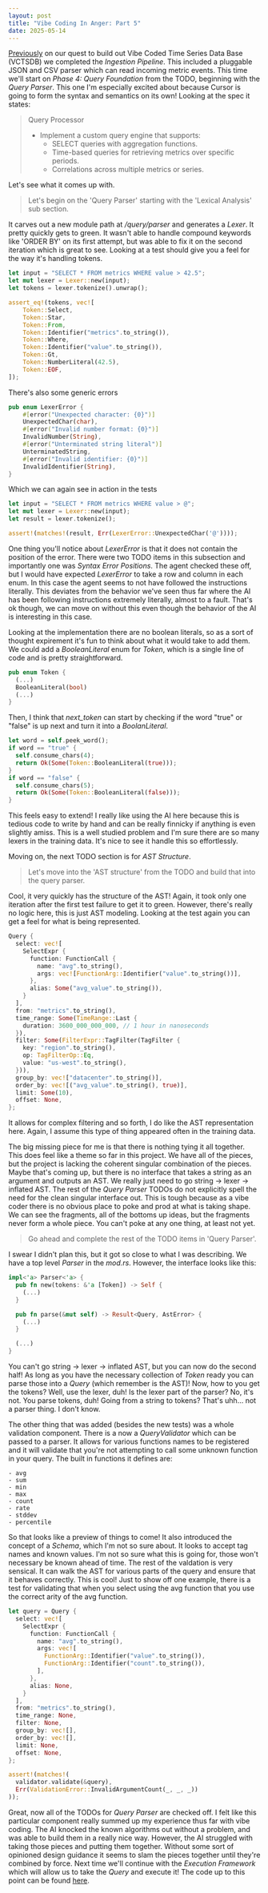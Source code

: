 ```yaml
---
layout: post
title: "Vibe Coding In Anger: Part 5"
date: 2025-05-14
---
```


[Previously](https://patrickgombert.com/2025/vibe-coding-in-anger-part-4/) on our quest to build out Vibe Coded Time Series Data Base (VCTSDB) we completed the _Ingestion Pipeline_. This included a pluggable JSON and CSV parser which can read incoming metric events. This time we'll start on _Phase 4: Query Foundation_ from the TODO, beginning with the _Query Parser_. This one I'm especially excited about because Cursor is going to form the syntax and semantics on its own! Looking at the spec it states:

> Query Processor
> - Implement a custom query engine that supports:
>   - SELECT queries with aggregation functions.
>   - Time-based queries for retrieving metrics over specific periods.
>   - Correlations across multiple metrics or series.

Let's see what it comes up with.

> Let's begin on the 'Query Parser' starting with the 'Lexical Analysis' sub section.

It carves out a new module path at _/query/parser_ and generates a _Lexer_. It pretty quickly gets to green. It wasn't able to handle compound keywords like 'ORDER BY' on its first attempt, but was able to fix it on the second iteration which is great to see. Looking at a test should give you a feel for the way it's handling tokens.

```rust
let input = "SELECT * FROM metrics WHERE value > 42.5";
let mut lexer = Lexer::new(input);
let tokens = lexer.tokenize().unwrap();

assert_eq!(tokens, vec![
    Token::Select,
    Token::Star,
    Token::From,
    Token::Identifier("metrics".to_string()),
    Token::Where,
    Token::Identifier("value".to_string()),
    Token::Gt,
    Token::NumberLiteral(42.5),
    Token::EOF,
]);
```

There's also some generic errors

```rust
pub enum LexerError {
    #[error("Unexpected character: {0}")]
    UnexpectedChar(char),
    #[error("Invalid number format: {0}")]
    InvalidNumber(String),
    #[error("Unterminated string literal")]
    UnterminatedString,
    #[error("Invalid identifier: {0}")]
    InvalidIdentifier(String),
}
```

Which we can again see in action in the tests

```rust
let input = "SELECT * FROM metrics WHERE value > @";
let mut lexer = Lexer::new(input);
let result = lexer.tokenize();

assert!(matches!(result, Err(LexerError::UnexpectedChar('@'))));
```

One thing you'll notice about _LexerError_ is that it does not contain the position of the error. There were two TODO items in this subsection and importantly one was _Syntax Error Positions_. The agent checked these off, but I would have expected _LexerError_ to take a row and column in each enum. In this case the agent seems to not have followed the instructions literally. This deviates from the behavior we've seen thus far where the AI has been following instructions extremely literally, almost to a fault. That's ok though, we can move on without this even though the behavior of the AI is interesting in this case.

Looking at the implementation there are no boolean literals, so as a sort of thought expirement it's fun to think about what it would take to add them. We could add a _BooleanLiteral_ enum for _Token_, which is a single line of code and is pretty straightforward.

```rust
pub enum Token {
  (...)
  BooleanLiteral(bool)
  (...)
}
```

Then, I think that _next_token_ can start by checking if the word "true" or "false" is up next and turn it into a _BoolanLiteral_.

```rust
let word = self.peek_word();
if word == "true" {
  self.consume_chars(4);
  return Ok(Some(Token::BooleanLiteral(true)));
}
if word == "false" {
  self.consume_chars(5);
  return Ok(Some(Token::BooleanLiteral(false)));
}
```

This feels easy to extend! I really like using the AI here because this is tedious code to write by hand and can be really finnicky if anything is even slightly amiss. This is a well studied problem and I'm sure there are so many lexers in the training data. It's nice to see it handle this so effortlessly.

Moving on, the next TODO section is for _AST Structure_.

> Let's move into the 'AST structure' from the TODO and build that into the query parser.

Cool, it very quickly has the structure of the AST! Again, it took only one iteration after the first test failure to get it to green. However, there's really no logic here, this is just AST modeling. Looking at the test again you can get a feel for what is being represented.

```rust
Query {
  select: vec![
    SelectExpr {
      function: FunctionCall {
        name: "avg".to_string(),
        args: vec![FunctionArg::Identifier("value".to_string())],
      },
      alias: Some("avg_value".to_string()),
    }
  ],
  from: "metrics".to_string(),
  time_range: Some(TimeRange::Last {
    duration: 3600_000_000_000, // 1 hour in nanoseconds
  }),
  filter: Some(FilterExpr::TagFilter(TagFilter {
    key: "region".to_string(),
    op: TagFilterOp::Eq,
    value: "us-west".to_string(),
  })),
  group_by: vec!["datacenter".to_string()],
  order_by: vec![("avg_value".to_string(), true)],
  limit: Some(10),
  offset: None,
};
```

It allows for complex filtering and so forth, I do like the AST representation here. Again, I assume this type of thing appeared often in the training data.

The big missing piece for me is that there is nothing tying it all together. This does feel like a theme so far in this project. We have all of the pieces, but the project is lacking the coherent singular combination of the pieces. Maybe that's coming up, but there is no interface that takes a string as an argument and outputs an AST. We really just need to go string -> lexer -> inflated AST. The rest of the _Query Parser_ TODOs do not explicitly spell the need for the clean singular interface out. This is tough because as a vibe coder there is no obvious place to poke and prod at what is taking shape. We can see the fragments, all of the bottoms up ideas, but the fragments never form a whole piece. You can't poke at any one thing, at least not yet.

> Go ahead and complete the rest of the TODO items in 'Query Parser'.

I swear I didn't plan this, but it got so close to what I was describing. We have a top level _Parser_ in the _mod.rs_. However, the interface looks like this:

```rust
impl<'a> Parser<'a> {
  pub fn new(tokens: &'a [Token]) -> Self {
    (...)
  }

  pub fn parse(&mut self) -> Result<Query, AstError> {
    (...)
  }

  (...)
}
```

You can't go string -> lexer -> inflated AST, but you can now do the second half! As long as you have the necessary collection of _Token_ ready you can parse those into a _Query_ (which remember is the AST)! Now, how to you get the tokens? Well, use the lexer, duh! Is the lexer part of the parser? No, it's not. You parse tokens, duh! Going from a string to tokens? That's uhh... not a parser thing. I don't know.

The other thing that was added (besides the new tests) was a whole validation component. There is a now a _QueryValidator_ which can be passed to a parser. It allows for various functions names to be registered and it will validate that you're not attempting to call some unknown function in your query. The built in functions it defines are:

```
- avg
- sum
- min
- max
- count
- rate
- stddev
- percentile
```

So that looks like a preview of things to come! It also introduced the concept of a _Schema_, which I'm not so sure about. It looks to accept tag names and known values. I'm not so sure what this is going for, those won't necessary be known ahead of time. The rest of the valdation is very sensical. It can walk the AST for various parts of the query and ensure that it behaves correctly. This is cool! Just to show off one example, there is a test for validating that when you select using the avg function that you use the correct arity of the avg function.

```rust
let query = Query {
  select: vec![
    SelectExpr {
      function: FunctionCall {
        name: "avg".to_string(),
        args: vec![
          FunctionArg::Identifier("value".to_string()),
          FunctionArg::Identifier("count".to_string()),
        ],
      },
      alias: None,
    }
  ],
  from: "metrics".to_string(),
  time_range: None,
  filter: None,
  group_by: vec![],
  order_by: vec![],
  limit: None,
  offset: None,
};

assert!(matches!(
  validator.validate(&query),
  Err(ValidationError::InvalidArgumentCount(_, _, _))
));
```

Great, now all of the TODOs for _Query Parser_ are checked off. I felt like this particular component really summed up my experience thus far with vibe coding. The AI knocked the known algorithms out without a problem, and was able to build them in a really nice way. However, the AI struggled with taking those pieces and putting them together. Without some sort of opinioned design guidance it seems to slam the pieces together until they're combined by force. Next time we'll continue with the _Execution Framework_ which will allow us to take the _Query_ and execute it! The code up to this point can be found [here](https://github.com/patrickgombert/vctsdb/tree/afc0e941bb79ff6bd4534111c62ffd701ea3ac23).
